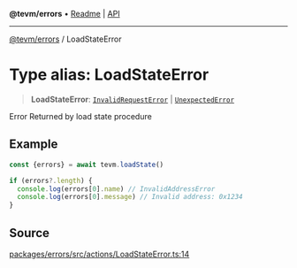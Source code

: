 **@tevm/errors** • [Readme](../README.md) \| [API](../globals.md)

***

[@tevm/errors](../README.md) / LoadStateError

# Type alias: LoadStateError

> **LoadStateError**: [`InvalidRequestError`](InvalidRequestError.md) \| [`UnexpectedError`](UnexpectedError.md)

Error Returned by load state procedure

## Example

```ts
const {errors} = await tevm.loadState()

if (errors?.length) {
  console.log(errors[0].name) // InvalidAddressError
  console.log(errors[0].message) // Invalid address: 0x1234
}
```

## Source

[packages/errors/src/actions/LoadStateError.ts:14](https://github.com/evmts/tevm-monorepo/blob/main/packages/errors/src/actions/LoadStateError.ts#L14)

